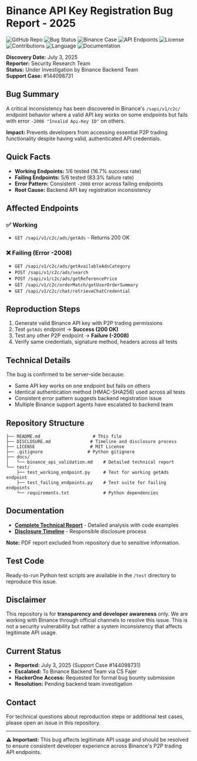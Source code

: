 # Binance API Key Registration Bug Report - 2025

![GitHub Repo](https://img.shields.io/badge/Repository-binance--api--key--registration--bug--2025-blue)
![Bug Status](https://img.shields.io/badge/Status-Under%20Investigation-orange)
![Binance Case](https://img.shields.io/badge/Support%20Case-%23144098731-red)
![API Endpoints](https://img.shields.io/badge/Affected%20Endpoints-5%2F6-red)
![License](https://img.shields.io/badge/License-MIT-green)
![Contributions](https://img.shields.io/badge/Contributions-Welcome-brightgreen)
![Language](https://img.shields.io/badge/Language-Python-blue)
![Documentation](https://img.shields.io/badge/Documentation-Complete-brightgreen)

**Discovery Date:** July 3, 2025  
**Reporter:** Security Research Team  
**Status:** Under Investigation by Binance Backend Team  
**Support Case:** #144098731  

## Bug Summary

A critical inconsistency has been discovered in Binance's `/sapi/v1/c2c/` endpoint behavior where a valid API key works on some endpoints but fails with error `-2008 "Invalid Api-Key ID"` on others.

**Impact:** Prevents developers from accessing essential P2P trading functionality despite having valid, authenticated API credentials.

## Quick Facts

- **Working Endpoints:** 1/6 tested (16.7% success rate)
- **Failing Endpoints:** 5/6 tested (83.3% failure rate)  
- **Error Pattern:** Consistent `-2008` error across failing endpoints
- **Root Cause:** Backend API key registration inconsistency

## Affected Endpoints

### ✅ Working
- `GET /sapi/v1/c2c/ads/getAds` - Returns 200 OK

### ❌ Failing (Error -2008)
- `GET /sapi/v1/c2c/ads/getAvailableAdsCategory`
- `POST /sapi/v1/c2c/ads/search`
- `POST /sapi/v1/c2c/ads/getReferencePrice`
- `GET /sapi/v1/c2c/orderMatch/getUserOrderSummary`
- `GET /sapi/v1/c2c/chat/retrieveChatCredential`

## Reproduction Steps

1. Generate valid Binance API key with P2P trading permissions
2. Test `getAds` endpoint → **Success (200 OK)**
3. Test any other P2P endpoint → **Failure (-2008)**
4. Verify same credentials, signature method, headers across all tests

## Technical Details

The bug is confirmed to be server-side because:
- Same API key works on one endpoint but fails on others
- Identical authentication method (HMAC-SHA256) used across all tests
- Consistent error pattern suggests backend registration issue
- Multiple Binance support agents have escalated to backend team

## Repository Structure

```
├── README.md                    # This file
├── DISCLOSURE.md               # Timeline and disclosure process
├── LICENSE                     # MIT License
├── .gitignore                 # Python gitignore
├── docs/
│   └── binance_api_validation.md    # Detailed technical report
└── test/
    ├── test_working_endpoint.py     # Test for working getAds endpoint
    ├── test_failing_endpoints.py    # Test suite for failing endpoints
    └── requirements.txt             # Python dependencies
```

## Documentation

- **[Complete Technical Report](docs/binance_api_validation.md)** - Detailed analysis with code examples
- **[Disclosure Timeline](DISCLOSURE.md)** - Responsible disclosure process

**Note:** PDF report excluded from repository due to sensitive information.

## Test Code

Ready-to-run Python test scripts are available in the `/test` directory to reproduce this issue.

## Disclaimer

This repository is for **transparency and developer awareness** only. We are working with Binance through official channels to resolve this issue. This is not a security vulnerability but rather a system inconsistency that affects legitimate API usage.

## Current Status

- **Reported:** July 3, 2025 (Support Case #144098731)
- **Escalated:** To Binance Backend Team via CS Fajer
- **HackerOne Access:** Requested for formal bug bounty submission
- **Resolution:** Pending backend team investigation

## Contact

For technical questions about reproduction steps or additional test cases, please open an issue in this repository.

---

**⚠️ Important:** This bug affects legitimate API usage and should be resolved to ensure consistent developer experience across Binance's P2P trading API endpoints.
